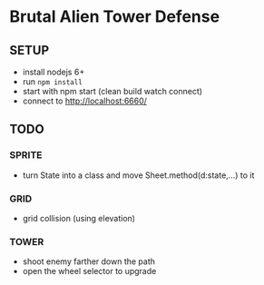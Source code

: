 # Brutal Alien Tower Defense

## SETUP

* install nodejs 6+
* run `npm install`
* start with npm start (clean build watch connect)
* connect to <http://localhost:6660/>


## TODO

### SPRITE

* turn State into a class and move Sheet.method(d:state,...) to it

### GRID

* grid collision (using elevation)

### TOWER

* shoot enemy farther down the path
* open the wheel selector to upgrade

